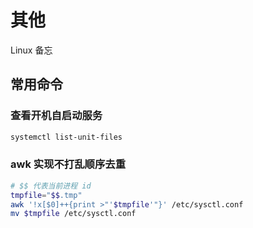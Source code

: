 # 其他

Linux 备忘

## 常用命令

### 查看开机自启动服务

```bash
systemctl list-unit-files
```

### awk 实现不打乱顺序去重

```bash
# $$ 代表当前进程 id
tmpfile="$$.tmp"
awk '!x[$0]++{print >"'$tmpfile'"}' /etc/sysctl.conf
mv $tmpfile /etc/sysctl.conf
```
